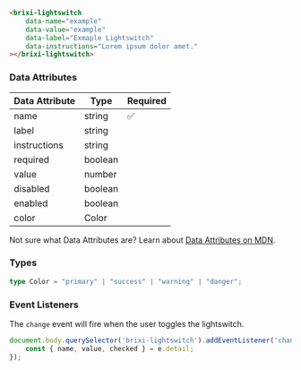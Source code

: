 ```html
<brixi-lightswitch
    data-name="example"
    data-value="example"
    data-label="Exmaple Lightswitch"
    data-instructions="Lorem ipsum dolor amet."
></brixi-lightswitch>
```

### Data Attributes

| Data Attribute | Type | Required |
| -------------- | ---- | -------- |
| name | string | ✅ |
| label | string | |
| instructions | string | |
| required | boolean | |
| value | number | |
| disabled | boolean | |
| enabled | boolean | |
| color | Color | |

Not sure what Data Attributes are? Learn about [Data Attributes on MDN](https://developer.mozilla.org/en-US/docs/Web/HTML/Global_attributes/data-*).

### Types

```typescript
type Color = "primary" | "success" | "warning" | "danger";
```

### Event Listeners

The `change` event will fire when the user toggles the lightswitch.

```typescript
document.body.querySelector('brixi-lightswitch').addEventListener('change', (e) => {
    const { name, value, checked } = e.detail;
});
```

